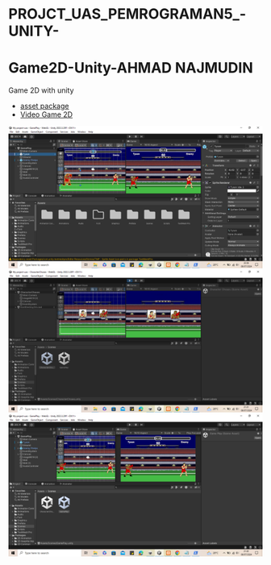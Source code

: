 # PROJCT_UAS_PEMROGRAMAN5_-UNITY-
# Game2D-Unity-AHMAD NAJMUDIN
Game 2D with unity
- [asset package](https://drive.google.com/file/d/1lab1_m810a6FLnG55j01cIApRPS5-dKL/view?usp=sharing)
- [Video Game 2D](https://drive.google.com/file/d/16IoEBX177tz3xTQyAWojMDFiYAh4d4xW/view?usp=sharing)

<img loading="lazy" width="700px" src="./Asset.png" alt="Asset" />
<img loading="lazy" width="700px" src="./Awal.png" alt="Awal" />
<img loading="lazy" width="700px" src="./Scenes.png" alt="Scenes" />
